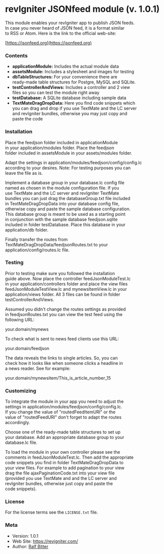 # revIgniter JSONfeed module (v. 1.0.1)

This module enables your revIgniter app to publish JSON feeds.  
In case you never heard of JSON feed, it is a format similar  
to RSS or Atom.
Here is the link to the official web-site:  

[https://jsonfeed.org](https://jsonfeed.org)

### Contents

* **applicationModule:** Includes the actual module data
* **assetsModule:** Includes a stylesheet and images for testing
* **dbTableStructures:** For your convenience there are   
ready-made table structures for Postgre, MySQL and SQLite.
* **testControllerAndViews:** Includes a controller and 2 view  
files so you can test the module right away
* **testDatabase:** A SQLite database including sample data
* **TextMateDragDropData:** Here you find code snippets which  
you can drag and drop if you use TextMate and the LC server  
and revIgniter bundles, otherwise you may just copy and  
paste the code  

### Installation

Place the feedjson folder included in applicationModule  
in your application/modules folder. Place the feedjson  
folder included in assetsModule in your assets/modules folder.  
  
Adapt the settings in application/modules/feedjson/config/config.lc  
according to your desires. Note: For testing purposes you can  
leave the file as is.  
  
Implement a database group in your database.lc config file  
named as chosen in the module configuration file. If you  
use TextMate and the LC server and revIgniter TextMate  
bundles you can just drag the databaseGroup.txt file included  
in TextMateDragDropData into your database config file,  
otherwise copy and paste the sample database configuration.  
This database group is meant to be used as a starting point  
in conjunction with the sample database feedjson.sqlite  
included in folder testDatabase. Place this database in your  
application/db folder.  
  
Finally transfer the routes from  
TextMateDragDropData/feedjsonRoutes.txt to your  
application/config/routes.lc file.  

### Testing

Prior to testing make sure you followed the installation  
guide above. Now place the controller feedJsonModuleTest.lc  
in your application/controllers folder and place the view files  
feedJsonModuleTestView.lc and mynewsItemView.lc in your  
application/views folder. All 3 files can be found in folder  
testControllerAndViews.  
  
Assumed you didn't change the routes settings as provided  
in feedjsonRoutes.txt you can view the test feed using the  
following URL:  

your.domain/mynews  

To check what is sent to news feed clients use this URL:  

your.domain/feedjson  

The data reveals the links to single articles. So, you can  
check how it looks like when someone clicks a headline in  
a news reader. See for example:  

your.domain/mynewsitem/This\_is\_article\_number\_15  


### Customizing

To integrate the module in your app you need to adjust the  
settings in application/modules/feedjson/config/config.lc.  
If you change the value of "routedFeedItemURI" or the  
value of "routedFeedURI" don't forget to adapt the routes  
accordingly.  
  
Choose one of the ready-made table structures to set up  
your database. Add an appropriate database group to your  
database.lc file.  
  
To load the module in your own controller please see the  
comments in feedJsonModuleTest.lc. Then add the appropriate  
code snippets you find in folder TextMateDragDropData to  
your view files. For example to add pagination to your view  
drag the file ajaxPaginationCode.txt into your view file  
(provided you use TextMate and and the LC server and  
revIgniter bundles, otherwise just copy and paste the  
code snippets).  


### License
For the license terms see the `LICENSE.txt` file.


### Meta

- Version: 1.0.1
- Web Site: https://revigniter.com/
- Author:  [Ralf Bitter](mailto:rabit@revigniter.com)